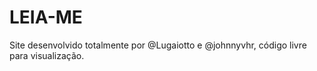 # LEIA-ME


 Site desenvolvido totalmente por @Lugaiotto e @johnnyvhr, código livre para visualização.
